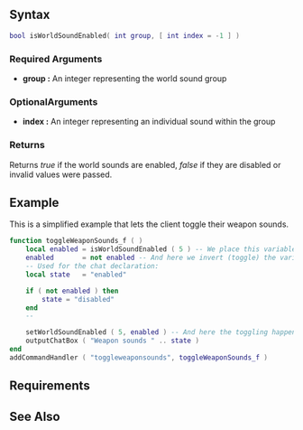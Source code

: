 Syntax
------

``` lua
bool isWorldSoundEnabled( int group, [ int index = -1 ] )
```

### Required Arguments

-   **group :** An integer representing the world sound group

### OptionalArguments

-   **index :** An integer representing an individual sound within the group

### Returns

Returns *true* if the world sounds are enabled, *false* if they are disabled or invalid values were passed.

Example
-------

This is a simplified example that lets the client toggle their weapon sounds.

``` lua
function toggleWeaponSounds_f ( )
    local enabled = isWorldSoundEnabled ( 5 ) -- We place this variable here for checking.
    enabled       = not enabled -- And here we invert (toggle) the variable, so if it's false, it becomes true, if it's true, it becomes false.
    -- Used for the chat declaration:
    local state   = "enabled"

    if ( not enabled ) then
        state = "disabled"
    end
    --

    setWorldSoundEnabled ( 5, enabled ) -- And here the toggling happens.
    outputChatBox ( "Weapon sounds " .. state )
end
addCommandHandler ( "toggleweaponsounds", toggleWeaponSounds_f )
```

Requirements
------------

See Also
--------
